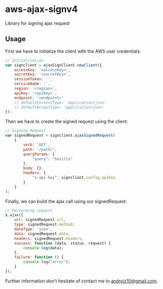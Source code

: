 # aws-ajax-signv4
Library for signing ajax request

## Usage
First we have to initialize the client with the AWS user credentials:

```javascript
// Initialization
var signclient = ajaxSignClient.newClient({
    accessKey: '<accessKey>',
    secretKey: '<secretKey>',
    sessionToken: '',
    serviceName: '',
    region: '<region>',
    apiKey: '<apiKey>',
    endpoint: '<endpoint>'
    // defaultContentType: 'application/json'
    // defaultAcceptType: 'application/json'
});
```

Then we have to create the signed request using the client:

```javascript
// Signing Request
var signedRequest = signclient.ajaxSignedRequest(
    {
        verb: 'GET',
        path: '/path/',
        queryParams: {
            "query": "Sevilla"
        },
        body: {},
        headers: {
            "x-api-key": signclient.config.apiKey
        }
    }
);
```

Finally, we can build the ajax call using our signedRequest:

```javascript
// Performing request
$.ajax({
    url: signedRequest.url,
    type: signedRequest.method,
    dataType: 'json',
    data: signedRequest.data,
    headers: signedRequest.headers,
    success: function (data, status, request) {
        console.log(data);
    },
    failure: function () {
        console.log("error");
    }
});
```


Further information don't hesitate of contact me to [androiz10@gmail.com](mailto:androiz10@gmail.com).